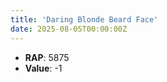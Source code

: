 ```yaml
---
title: 'Daring Blonde Beard Face'
date: 2025-08-05T00:00:00Z
---
```

- **RAP**: 5875
- **Value**: -1
